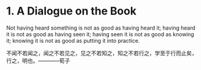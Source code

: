 # 1. A Dialogue on the Book

Not having heard something is not as good as having heard it; having heard it
is not as good as having seen it; having seen it is not as good as knowing it;
knowing it is not as good as putting it into practice.

不闻不若闻之，闻之不若见之，见之不若知之，知之不若行之，学至于行而止矣，行之，明也。————荀子
